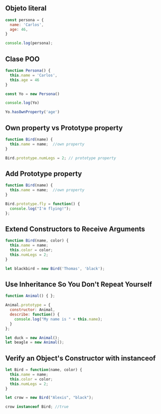 ## Objeto literal
```js
const persona = {
  name: 'Carlos',
  age: 46,
}

console.log(persona);
```


## Clase POO
```js
function Persona() {
  this.name = 'Carlos',
  this.age = 46
}

const Yo = new Persona()

console.log(Yo)

Yo.hasOwnProperty('age')
```

## Own property vs Prototype property
```js
function Bird(name) {
  this.name = name;  //own property
}

Bird.prototype.numLegs = 2; // prototype property
```

## Add Prototype property
```js
function Bird(name) {
  this.name = name;  //own property
}

Bird.prototype.fly = function() {
  console.log("I'm flying!");
};
```

## Extend Constructors to Receive Arguments
```js
function Bird(name, color) {
  this.name = name;
  this.color = color;
  this.numLegs = 2;
}

let blackbird = new Bird('Thomas', 'black');
```

## Use Inheritance So You Don't Repeat Yourself
```js
function Animal() { };

Animal.prototype = {
  constructor: Animal, 
  describe: function() {
    console.log("My name is " + this.name);
  }
};

let duck = new Animal();
let beagle = new Animal();
```

## Verify an Object's Constructor with instanceof
```js
let Bird = function(name, color) {
  this.name = name;
  this.color = color;
  this.numLegs = 2;
}

let crow = new Bird("Alexis", "black");

crow instanceof Bird; //true
```